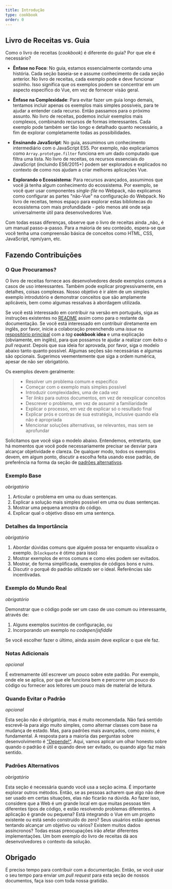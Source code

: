 ```yaml
---
title: Introdução
type: cookbook
order: 0
---
```


## Livro de Receitas vs. Guia

Como o livro de receitas (_cookbook_) é diferente do guia? Por que ele é necessário?

* **Ênfase no Foco**: No guia, estamos essencialmente contando uma história. Cada seção baseia-se e assume conhecimento de cada seção anterior. No livro de receitas, cada exemplo pode e deve funcionar sozinho. Isso significa que os exemplos podem se concentrar em um aspecto específico do Vue, em vez de fornecer visão geral.

* **Ênfase na Complexidade**: Para evitar fazer um guia longo demais, tentamos incluir apenas os exemplos mais simples possíveis, para te ajudar a entender cada recurso. Então passamos para o próximo assunto. No livro de receitas, podemos incluir exemplos mais complexos, combinando recursos de formas interessantes. Cada exemplo pode também ser tão longo e detalhado quanto necessário, a fim de explorar completamente todas as possibilidades.

* **Ensinando JavaScript**: No guia, assumimos um conhecimento intermediário com o JavaScript ES5. Por exemplo, não explicaríamos como `Array.prototype.filter` funciona em um dado computado que filtra uma lista. No livro de receitas, os recursos essenciais do JavaScript (incluindo ES6/2015+) podem ser explorados e explicados no contexto de como nos ajudam a criar melhores aplicações Vue.

* **Explorando o Ecossistema**: Para recursos avançados, assumimos que você já tenha algum conhecimento do ecossistema. Por exemplo, se você quer usar componentes _single-file_ no Webpack, não explicamos como configurar as partes "não-Vue" na configuração do Webpack. No livro de receitas, temos espaço para explorar estas bibliotecas do ecossistema com mais profundidade - pelo menos até onde seja universalmente útil para desenvolvedores Vue.

<p class="tip">Com todas essas diferenças, observe que o livro de receitas ainda _não_ é um manual passo-a-passo. Para a maioria de seu conteúdo, espera-se que você tenha uma compreensão básica de conceitos como HTML, CSS, JavaScript, npm/yarn, etc.</p>

## Fazendo Contribuições

### O Que Procuramos?

O livro de receitas fornece aos desenvolvedores desde exemplos comuns a casos de uso interessantes. Também pode explicar progressivamente, em detalhes, coisas complexas. Nosso objetivo é ir além de um simples exemplo introdutório e demonstrar conceitos que são amplamente aplicáveis, bem como algumas ressalvas à abordagem utilizada.

Se você está interessado em contribuir na versão em português, siga as instruções existentes no [README](https://github.com/vuejs-br/br.vuejs.org/blob/master/README.md) assim como para o restante da documentação. Se você está interessado em contribuir diretamente em inglês, por favor, inicie a colaboração preenchendo uma _issue_ no [respositório principal](https://github.com/vuejs/vuejs.org) com a _tag_ **cookbook idea** e uma explicação (obviamente, em inglês), para que possamos te ajudar a realizar com êxito o _pull request_. Depois que sua ideia for aprovada, por favor, siga o modelo abaixo tanto quanto possível. Algumas seções são necessárias e algumas são opcionais. Sugerimos veementemente que siga a ordem numérica, apesar de não ser obrigatório.

Os exemplos devem geralmente:

> * Resolver um problema comum e específico
> * Começar com o exemplo mais simples possível
> * Introduzir complexidades, uma de cada vez
> * Ter _links_ para outros documentos, em vez de reexplicar conceitos
> * Descrever o problema, em vez de assumir a familiaridade
> * Explicar o processo, em vez de explicar só o resultado final
> * Explicar prós e contras de sua estratégia, inclusive quando ela não é apropriada
> * Mencionar soluções alternativas, se relevantes, mas sem se aprofundar

Solicitamos que você siga o modelo abaixo. Entendemos, entretanto, que há momentos que você pode necessariamente precisar se desviar para alcançar objetividade e clareza. De qualquer modo, todos os exemplos devem, em algum ponto, discutir a escolha feita usando esse padrão, de preferência na forma da seção de [padrões alternativos](#Padroes-Alternativos).

### Exemplo Base

_obrigatório_

1.  Articular o problema em uma ou duas sentenças.
2.  Explicar a solução mais simples possível em uma ou duas sentenças.
3.  Mostrar uma pequena amostra do código.
4.  Explicar qual o objetivo disso em uma sentença.

### Detalhes da Importância

_obrigatório_

1.  Abordar dúvidas comuns que alguém possa ter enquanto visualiza o exemplo. (`blockquote` é ótimo para isso)
2.  Mostrar exemplos de erros comuns e como eles podem ser evitados.
3.  Mostrar, de forma simplificada, exemplos de códigos bons e ruins.
4.  Discutir o porquê do padrão utilizado ser o ideal. Referências são incentivadas.

### Exemplo do Mundo Real

_obrigatório_

Demonstrar que o código pode ser um caso de uso comum ou interessante, através de:

1.  Alguns exemplos sucintos de configuração, ou
2.  Incorporando um exemplo no _codepen_/_jsfiddle_

Se você escolher fazer o último, ainda assim deve explicar o que ele faz.

### Notas Adicionais

_opcional_

É extremamente útil escrever um pouco sobre este padrão. Por exemplo, onde ele se aplica, por que ele funciona bem e percorrer um pouco do código ou fornecer aos leitores um pouco mais de material de leitura.

### Quando Evitar o Padrão

_opcional_

Esta seção não é obrigatória, mas é muito recomendada. Não fará sentido escrevê-la para algo muito simples, como alternar classes com base na mudança de estado. Mas, para padrões mais avançados, como _mixins_, é fundamental. A resposta para a maioria das perguntas sobre desenvolvimento é ["Depende!"](https://codepen.io/rachsmith/pen/YweZbG). Aqui, vamos aplicar um olhar honesto sobre quando o padrão é útil e quando deve ser evitado, ou quando algo faz mais sentido.

### Padrões Alternativos

_obrigatório_

Esta seção é necessária quando você usa a seção acima. É importante explorar outros métodos. Então, se as pessoas acharem que algo não deve ser usado em certas situações, elas não ficarão na dúvida. Ao fazer isso, considere que a Web é um grande local em que muitas pessoas têm diferentes tipos de código, e estão resolvendo problemas diferentes. A aplicação é grande ou pequena? Está integrando o Vue em um projeto existente ou está sendo construído do zero? Seus usuários estão apenas tentando alcançar um objetivo ou vários? Existem muitos dados assíncronos? Todas essas preocupações irão afetar diferentes implementações. Um bom exemplo do livro de receitas dá aos desenvolvedores o contexto da solução.

## Obrigado

É preciso tempo para contribuir com a documentação. Então, se você usar o seu tempo para enviar um _pull request_ para esta seção de nossos documentos, faça isso com toda nossa gratidão.
